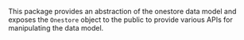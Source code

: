 This package provides an abstraction of the onestore data model and exposes the `Onestore` object to the public to provide various APIs for manipulating the data model.
